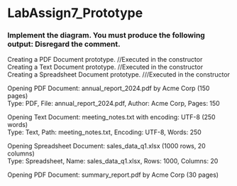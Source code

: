 # LabAssign7_Prototype

### Implement the diagram.  You must produce the following output:  Disregard the comment.

Creating a PDF Document prototype. //Executed in the constructor\
Creating a Text Document prototype. //Executed in the constructor\
Creating a Spreadsheet Document prototype. ///Executed in the constructor

Opening PDF Document: annual_report_2024.pdf by Acme Corp (150 pages)\
Type: PDF, File: annual_report_2024.pdf, Author: Acme Corp, Pages: 150

Opening Text Document: meeting_notes.txt with encoding: UTF-8 (250 words)\
Type: Text, Path: meeting_notes.txt, Encoding: UTF-8, Words: 250

Opening Spreadsheet Document: sales_data_q1.xlsx (1000 rows, 20 columns)\
Type: Spreadsheet, Name: sales_data_q1.xlsx, Rows: 1000, Columns: 20

Opening PDF Document: summary_report.pdf by Acme Corp (30 pages)
